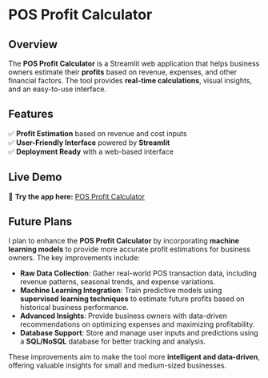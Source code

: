 # POS Profit Calculator

## Overview
The **POS Profit Calculator** is a Streamlit web application that helps business owners estimate their **profits** based on revenue, expenses, and other financial factors. The tool provides **real-time calculations**, visual insights, and an easy-to-use interface.

## Features
✅ **Profit Estimation** based on revenue and cost inputs  
✅ **User-Friendly Interface** powered by **Streamlit**  
✅ **Deployment Ready** with a web-based interface  

## Live Demo  
🔗 **Try the app here:** [POS Profit Calculator](https://pos-profit-calculator.streamlit.app/)

## Future Plans  
I plan to enhance the **POS Profit Calculator** by incorporating **machine learning models** to provide more accurate profit estimations for business owners. The key improvements include:  

- **Raw Data Collection**: Gather real-world POS transaction data, including revenue patterns, seasonal trends, and expense variations.  
- **Machine Learning Integration**: Train predictive models using **supervised learning techniques** to estimate future profits based on historical business performance.  
- **Advanced Insights**: Provide business owners with data-driven recommendations on optimizing expenses and maximizing profitability.  
- **Database Support**: Store and manage user inputs and predictions using a **SQL/NoSQL** database for better tracking and analysis.  

These improvements aim to make the tool more **intelligent and data-driven**, offering valuable insights for small and medium-sized businesses.  
